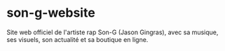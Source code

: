 # son-g-website
 Site web officiel de l'artiste rap Son-G (Jason Gingras), avec sa musique, ses visuels, son actualité et sa boutique en ligne.

